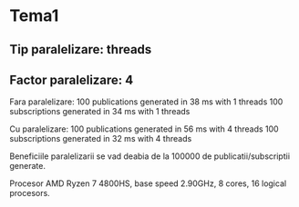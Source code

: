 # Tema1
## Tip paralelizare: threads
## Factor paralelizare: 4
Fara paralelizare: 
100 publications generated in 38 ms with 1 threads
100 subscriptions generated in 34 ms with 1 threads

Cu paralelizare:
100 publications generated in 56 ms with 4 threads
100 subscriptions generated in 32 ms with 4 threads

Beneficiile paralelizarii se vad deabia de la 100000 de publicatii/subscriptii generate.

Procesor AMD Ryzen 7 4800HS, base speed 2.90GHz, 8 cores, 16 logical procesors.
